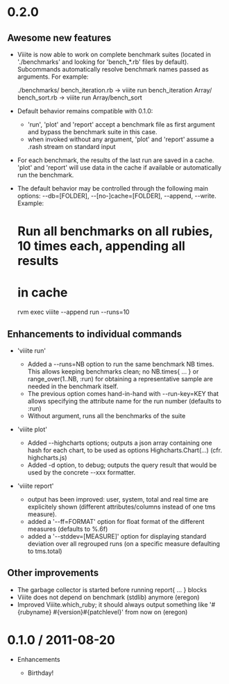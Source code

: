 # 0.2.0

## Awesome new features

* Viiite is now able to work on complete benchmark suites (located in 
  './benchmarks' and looking for 'bench_*.rb' files by default). Subcommands 
  automatically resolve benchmark names passed as arguments. For example:

    ./benchmarks/
      bench_iteration.rb     -> viiite run bench_iteration
      Array/
        bench_sort.rb        -> viiite run Array/bench_sort

* Default behavior remains compatible with 0.1.0: 
  * 'run', 'plot' and 'report' accept a benchmark file as first argument and 
    bypass the benchmark suite in this case. 
  * when invoked without any argument, 'plot' and 'report' assume a .rash stream 
    on standard input

* For each benchmark, the results of the last run are saved in a cache. 'plot' 
  and 'report' will use data in the cache if available or automatically run the
  benchmark. 

* The default behavior may be controlled through the following main options:
  --db=[FOLDER], --[no-]cache=[FOLDER], --append, --write. Example:

    # Run all benchmarks on all rubies, 10 times each, appending all results
    # in cache
    rvm exec viiite --append run --runs=10

## Enhancements to individual commands

* 'viiite run'

  * Added a --runs=NB option to run the same benchmark NB times. This allows
    keeping benchmarks clean; no NB.times{ ... } or range_over(1..NB, :run) 
    for obtaining a representative sample are needed in the benchmark itself.
  * The previous option comes hand-in-hand with --run-key=KEY that allows 
    specifying the attribute name for the run number (defaults to :run)
  * Without argument, runs all the benchmarks of the suite

* 'viiite plot'

  * Added --highcharts options; outputs a json array containing one hash for 
    each chart, to be used as options Highcharts.Chart(...) (cfr. highcharts.js)
  * Added -d option, to debug; outputs the query result that would be used by 
    the concrete --xxx formatter.

* 'viiite report'

  * output has been improved: user, system, total and real time are explicitely 
    shown (different attributes/columns instead of one tms measure).
  * added a '--ff=FORMAT' option for float format of the different measures 
    (defaults to %.6f)
  * added a '--stddev=[MEASURE]' option for displaying standard deviation over 
    all regrouped runs (on a specific measure defaulting to tms.total)

## Other improvements

  * The garbage collector is started before running report{ ... } blocks
  * Viiite does not depend on benchmark (stdlib) anymore (eregon)
  * Improved Viiite.which_ruby; it should always output something like 
    '#{rubyname} #{version}#{patchlevel}' from now on (eregon)

# 0.1.0 / 2011-08-20

* Enhancements

  * Birthday!
